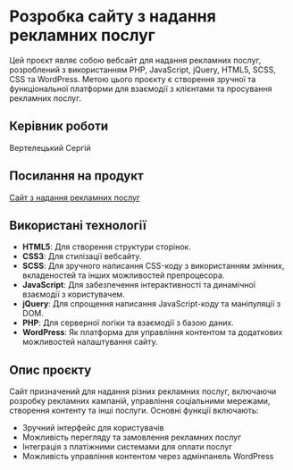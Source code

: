 # Розробка сайту з надання рекламних послуг

Цей проєкт являє собою вебсайт для надання рекламних послуг, розроблений з використанням PHP, JavaScript, jQuery, HTML5, SCSS, CSS та WordPress. Метою цього проєкту є створення зручної та функціональної платформи для взаємодії з клієнтами та просування рекламних послуг.

## Керівник роботи
Вертелецький Сергій

## Посилання на продукт
[Сайт з надання рекламних послуг](https://dbroadmoorfami.wpenginepowered.com)

## Використані технології
- **HTML5**: Для створення структури сторінок.
- **CSS3**: Для стилізації вебсайту.
- **SCSS**: Для зручного написання CSS-коду з використанням змінних, вкладеностей та інших можливостей препроцесора.
- **JavaScript**: Для забезпечення інтерактивності та динамічної взаємодії з користувачем.
- **jQuery**: Для спрощення написання JavaScript-коду та маніпуляції з DOM.
- **PHP**: Для серверної логіки та взаємодії з базою даних.
- **WordPress**: Як платформа для управління контентом та додаткових можливостей налаштування сайту.

## Опис проєкту
Сайт призначений для надання різних рекламних послуг, включаючи розробку рекламних кампаній, управління соціальними мережами, створення контенту та інші послуги. Основні функції включають:

- Зручний інтерфейс для користувачів
- Можливість перегляду та замовлення рекламних послуг
- Інтеграція з платіжними системами для оплати послуг
- Можливість управління контентом через адмінпанель WordPress
